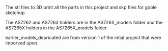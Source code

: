 The stl files to 3D print all the parts in this project and skp files for goole sketchup.

The AS7262 and AS7263 holders are in the AS726X_models folder and the AS7265X holders in the AS7265X_models folder.

earlier_models_depricated are from version 1 of the intial project that were imporved upon.
